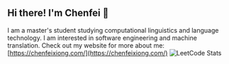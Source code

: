 ## Hi there! I'm Chenfei 👋
I am a master's student studying computational linguistics and language technology. I am interested in software engineering and machine translation.
Check out my website for more about me: [https://chenfeixiong.com/](https://chenfeixiong.com/)
![LeetCode Stats](https://leetcard.jacoblin.cool/imred42?theme=wtf&font=JetBrains%20Mono&ext=heatmap)
